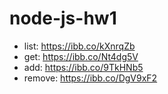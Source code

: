 # node-js-hw1

- list: https://ibb.co/kXnrqZb
- get: https://ibb.co/Nt4dg5V
- add: https://ibb.co/9TkHNb5
- remove: https://ibb.co/DgV9xF2
